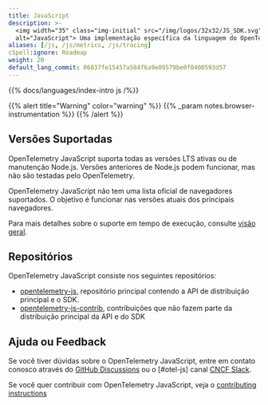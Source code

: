 ```yaml
---
title: JavaScript
description: >-
  <img width="35" class="img-initial" src="/img/logos/32x32/JS_SDK.svg"
  alt="JavaScript"> Uma implementação específica da linguagem do OpenTelemetry em JavaScript (para Node.js & the browser).
aliases: [/js, /js/metrics, /js/tracing]
cSpell:ignore: Roadmap
weight: 20
default_lang_commit: 06837fe15457a584f6a9e09579be0f0400593d57
---
```


{{% docs/languages/index-intro js /%}}

{{% alert title="Warning" color="warning" %}}
{{% _param notes.browser-instrumentation %}} {{% /alert %}}

## Versões Suportadas

OpenTelemetry JavaScript suporta todas as versões LTS ativas ou de manutenção Node.js. Versões anteriores de Node.js podem funcionar, mas não são testadas pelo OpenTelemetry.

OpenTelemetry JavaScript não tem uma lista oficial de navegadores suportados. O objetivo é funcionar nas versões atuais dos principais navegadores.

Para mais detalhes sobre o suporte em tempo de execução, consulte
[visão geral](https://github.com/open-telemetry/opentelemetry-js#supported-runtimes).

## Repositórios

OpenTelemetry JavaScript consiste nos seguintes repositórios:

- [opentelemetry-js](https://github.com/open-telemetry/opentelemetry-js), repositório principal contendo a API de distribuição principal e o SDK.
- [opentelemetry-js-contrib](https://github.com/open-telemetry/opentelemetry-js-contrib), contribuições que não fazem parte da distribuição principal da API e do SDK

## Ajuda ou Feedback

Se você tiver dúvidas sobre o OpenTelemetry JavaScript, entre em contato conosco através do
[GitHub Discussions](https://github.com/open-telemetry/opentelemetry-js/discussions)
ou o [#otel-js] canal [CNCF Slack](https://slack.cncf.io/).

Se você quer contribuir com OpenTelemetry JavaScript, veja o
[contributing instructions](https://github.com/open-telemetry/opentelemetry-js/blob/main/CONTRIBUTING.md)
